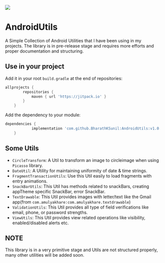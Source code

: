 [![](https://jitpack.io/v/BharathKSunil/AndroidUtils.svg)](https://jitpack.io/#BharathKSunil/AndroidUtils)
# AndroidUtils
A Simple Collection of Android Utilities that I have been using in my projects. The library is in pre-release stage and requires more efforts and proper documentation and structuring.

## Use in your project
Add it in your root `build.gradle` at the end of repositories:
```gradle
allprojects {
		repositories {
			maven { url 'https://jitpack.io' }
		}
	}
```
Add the dependency to your module:
```gradle
dependencies {
	        implementation 'com.github.BharathKSunil:AndroidUtils:v1.0.1-beta'
	}
```

## Some Utils
- `CircleTransform`: A Util to transform an image to circleimage when using `Picasso` library.
- `DateUtil`: A Utility for maintaining uniformity of date & time strings.
- `FragmentTransactionUtils`: Use this Util easily to load fragments with entry animations.
- `SnackBarUtils`: This Util has methods related to snackBars, creating appTheme specific SnackBar, error SnackBar.
- `TextDrawable`: This Util provides images with letter/text like the Gmail app(from `com.amulyakhare:com.amulyakhare.textdrawable`)
- `ValidationUtils`: This Util provides all type of field verifications like email, phone, or password strengths.
- `ViewUtils`: This Util provides view related operations like visibility, enabled/disabled alerts etc.

## NOTE
This library is in a very primitive stage and Utils are not structured properly, many other utilities will be added soon.
